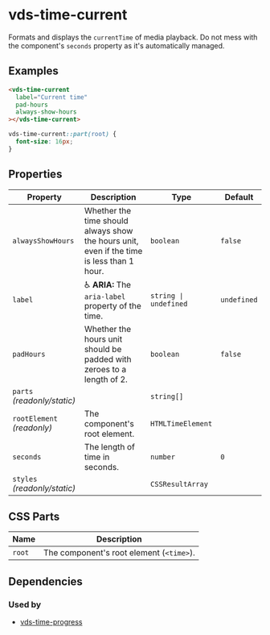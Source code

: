 # vds-time-current

Formats and displays the `currentTime` of media playback. Do not mess with the component's
`seconds` property as it's automatically managed.

<!-- [@wcom/cli] AUTO GENERATED BELOW -->

## Examples

```html
<vds-time-current
  label="Current time"
  pad-hours
  always-show-hours
></vds-time-current>
```

```css
vds-time-current::part(root) {
  font-size: 16px;
}
```

## Properties

| Property                     | Description                                                                               | Type                 | Default     |
| ---------------------------- | ----------------------------------------------------------------------------------------- | -------------------- | ----------- |
| `alwaysShowHours`            | Whether the time should always show the hours unit, even if the time is less than 1 hour. | `boolean`            | `false`     |
| `label`                      | ♿ **ARIA:** The `aria-label` property of the time.                                       | `string ∣ undefined` | `undefined` |
| `padHours`                   | Whether the hours unit should be padded with zeroes to a length of 2.                     | `boolean`            | `false`     |
| `parts` _(readonly/static)_  |                                                                                           | `string[]`           |             |
| `rootElement` _(readonly)_   | The component's root element.                                                             | `HTMLTimeElement`    |             |
| `seconds`                    | The length of time in seconds.                                                            | `number`             | `0`         |
| `styles` _(readonly/static)_ |                                                                                           | `CSSResultArray`     |             |

## CSS Parts

| Name   | Description                              |
| ------ | ---------------------------------------- |
| `root` | The component's root element (`<time>`). |

## Dependencies

### Used by

- [vds-time-progress](../time-progress)
